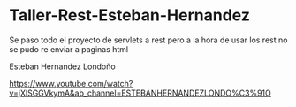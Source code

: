 # Taller-Rest-Esteban-Hernandez

Se paso todo el proyecto de servlets a rest pero a la hora de usar los rest no se pudo re enviar a paginas html

Esteban Hernandez Londoño

https://www.youtube.com/watch?v=jXlSGGVkymA&ab_channel=ESTEBANHERNANDEZLONDO%C3%91O
